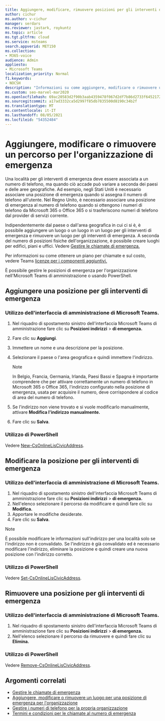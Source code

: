```yaml
---
title: Aggiungere, modificare, rimuovere posizioni per gli interventi di emergenza
author: cichur
ms.author: v-cichur
manager: serdars
ms.reviewer: jastark, roykuntz
ms.topic: article
ms.tgt.pltfrm: cloud
ms.service: msteams
search.appverid: MET150
ms.collection:
- M365-voice
audience: Admin
appliesto:
- Microsoft Teams
localization_priority: Normal
f1.keywords:
- NOCSH
description: "Informazioni su come aggiungere, modificare o rimuovere una posizione per gli interventi di emergenza per l'organizzazione nell'Microsoft Teams di amministrazione. "
ms.custom: seo-marvel-mar2020
ms.openlocfilehash: 69ac20583d2f90b3aab4359478f067d2df7b86d2733f6452172430566781ea7d
ms.sourcegitcommit: a17ad3332ca5d2997f85db7835500d8190c34b2f
ms.translationtype: MT
ms.contentlocale: it-IT
ms.lasthandoff: 08/05/2021
ms.locfileid: "54352484"
---
```

# <a name="add-change-or-remove-an-emergency-location-for-your-organization"></a>Aggiungere, modificare o rimuovere un percorso per l'organizzazione di emergenza

Una località per gli interventi di emergenza deve essere associata a un numero di telefono, ma quando ciò accade può variare a seconda dei paesi e delle aree geografiche. Ad esempio, negli Stati Uniti è necessario associare una posizione di emergenza quando si assegna il numero di telefono all'utente. Nel Regno Unito, è necessario associare una posizione di emergenza al numero di telefono quando si ottengono i numeri di telefono da Microsoft 365 o Office 365 o si trasferiscono numeri di telefono dal provider di servizi corrente.

Indipendentemente dal paese o dall'area geografica in cui ci si è, è possibile aggiungere un luogo o un luogo in un luogo per gli interventi di emergenza e rimuovere un luogo per gli interventi di emergenza. A seconda del numero di posizioni fisiche dell'organizzazione, è possibile creare luoghi per edifici, piani e uffici. Vedere [Gestire le chiamate di emergenza.](what-are-emergency-locations-addresses-and-call-routing.md)
  
Per informazioni su come ottenere un piano per chiamate e sul costo, vedere Teams [licenze per i componenti aggiuntivi.](./teams-add-on-licensing/microsoft-teams-add-on-licensing.md)

È possibile gestire le posizioni di emergenza per l'organizzazione nell'Microsoft Teams di amministrazione o usando PowerShell.
  
## <a name="add-an-emergency-location"></a>Aggiungere una posizione per gli interventi di emergenza

### <a name="using-the-microsoft-teams-admin-center"></a>Utilizzo dell'interfaccia di amministrazione di Microsoft Teams.

1. Nel riquadro di spostamento sinistro dell'interfaccia Microsoft Teams di amministrazione fare clic su **Posizioni indirizzi**  >  **di emergenza.**
2. Fare clic su **Aggiungi**.
3. Immettere un nome e una descrizione per la posizione.
4. Selezionare il paese o l'area geografica e quindi immettere l'indirizzo.

   > [!NOTE]
   > In Belgio, Francia, Germania, Irlanda, Paesi Bassi e Spagna è importante comprendere che per attivare correttamente un numero di telefono in Microsoft 365 o Office 365, l'indirizzo configurato nella posizione di emergenza, usata per acquisire il numero, deve corrispondere al codice di area del numero di telefono.

5. Se l'indirizzo non viene trovato e si vuole modificarlo manualmente, attivare **Modifica l'indirizzo manualmente.**
6. Fare clic su **Salva**.

### <a name="using-powershell"></a>Utilizzo di PowerShell

Vedere [New-CsOnlineLisCivicAddress](/powershell/module/skype/new-csonlineliscivicaddress).
    
## <a name="change-an-emergency-location"></a>Modificare la posizione per gli interventi di emergenza

### <a name="using-the-microsoft-teams-admin-center"></a>Utilizzo dell'interfaccia di amministrazione di Microsoft Teams.

1. Nel riquadro di spostamento sinistro dell'interfaccia Microsoft Teams di amministrazione fare clic su **Posizioni indirizzi**  >  **di emergenza.**
2. Nell'elenco selezionare il percorso da modificare e quindi fare clic su **Modifica.**
3. Apportare le modifiche desiderate.
4. Fare clic su **Salva**.

> [!NOTE]
> È possibile modificare le informazioni sull'indirizzo per una località solo se l'indirizzo non è convalidato. Se l'indirizzo è già convalidato ed è necessario modificare l'indirizzo, eliminare la posizione e quindi creare una nuova posizione con l'indirizzo corretto.

### <a name="using-powershell"></a>Utilizzo di PowerShell

Vedere [Set-CsOnlineLisCivicAddress](/powershell/module/skype/set-csonlineliscivicaddress).
    
## <a name="remove-an-emergency-location"></a>Rimuovere una posizione per gli interventi di emergenza

### <a name="using-the-microsoft-teams-admin-center"></a>Utilizzo dell'interfaccia di amministrazione di Microsoft Teams.

1. Nel riquadro di spostamento sinistro dell'interfaccia Microsoft Teams di amministrazione fare clic su **Posizioni indirizzi**  >  **di emergenza.**
2. Nell'elenco selezionare il percorso da rimuovere e quindi fare clic su **Elimina.**

### <a name="using-powershell"></a>Utilizzo di PowerShell

Vedere [Remove-CsOnlineLisCivicAddress](/powershell/module/skype/remove-csonlineliscivicaddress).

## <a name="related-topics"></a>Argomenti correlati

- [Gestire le chiamate di emergenza](what-are-emergency-locations-addresses-and-call-routing.md)
- [Aggiungere, modificare o rimuovere un luogo per una posizione di emergenza per l'organizzazione](add-change-remove-emergency-place-organization.md)
- [Gestire i numeri di telefono per la propria organizzazione](/microsoftteams/manage-phone-numbers-for-your-organization)
- [Termini e condizioni per le chiamate al numero di emergenza](./emergency-calling-terms-and-conditions.md)